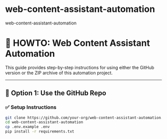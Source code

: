 # web-content-assistant-automation
web-content-assistant-automation

# 🧭 HOWTO: Web Content Assistant Automation

This guide provides step-by-step instructions for using either the GitHub version or the ZIP archive of this automation project.

---

## 🧱 Option 1: Use the GitHub Repo

### ✅ Setup Instructions

```bash
git clone https://github.com/your-org/web-content-assistant-automation.git
cd web-content-assistant-automation
cp .env.example .env
pip install -r requirements.txt
